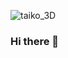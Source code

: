 ![taiko_3D](https://user-images.githubusercontent.com/53346710/186449590-0bd343a1-b148-4e2d-a4e9-b15c1cddf7f8.gif)

### Hi there 👋

<!--
**opsopsops1/opsopsops1** is a ✨ _special_ ✨ repository because its `README.md` (this file) appears on your GitHub profile.

Here are some ideas to get you started:

- 🔭 I’m currently working on ...
- 🌱 I’m currently learning ...
- 👯 I’m looking to collaborate on ...
- 🤔 I’m looking for help with ...
- 💬 Ask me about ...
- 📫 How to reach me: ...
- 😄 Pronouns: ...
- ⚡ Fun fact: ...
-->
